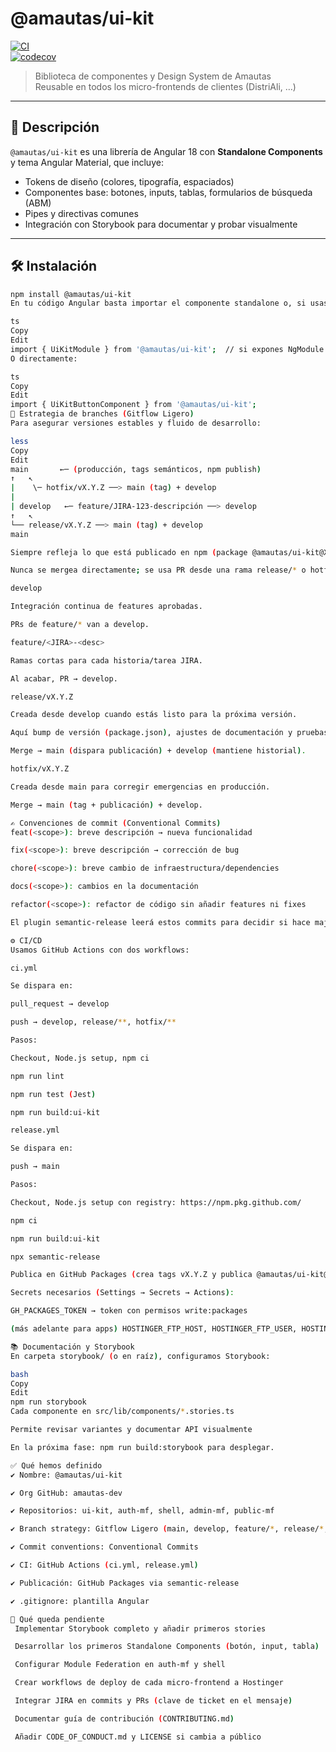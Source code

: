 # @amautas/ui-kit

[![CI](https://github.com/amautas-dev/ui-kit/actions/workflows/ci.yml/badge.svg)](https://github.com/amautas-dev/ui-kit/actions/workflows/ci.yml)  
[![codecov](https://codecov.io/gh/amautas-dev/ui-kit/branch/develop/graph/badge.svg)](https://codecov.io/gh/amautas-dev/ui-kit)

> Biblioteca de componentes y Design System de Amautas  
> Reusable en todos los micro-frontends de clientes (DistriAli, …)

---

## 📖 Descripción

`@amautas/ui-kit` es una librería de Angular 18 con **Standalone Components** y tema Angular Material, que incluye:

- Tokens de diseño (colores, tipografía, espaciados)
- Componentes base: botones, inputs, tablas, formularios de búsqueda (ABM)
- Pipes y directivas comunes
- Integración con Storybook para documentar y probar visualmente

---

## 🛠 Instalación

```bash
npm install @amautas/ui-kit
En tu código Angular basta importar el componente standalone o, si usas el módulo wrapper:

ts
Copy
Edit
import { UiKitModule } from '@amautas/ui-kit';  // si expones NgModule
O directamente:

ts
Copy
Edit
import { UiKitButtonComponent } from '@amautas/ui-kit';
🌳 Estrategia de branches (Gitflow Ligero)
Para asegurar versiones estables y fluido de desarrollo:

less
Copy
Edit
main       ←─ (producción, tags semánticos, npm publish)
↑   ↖
|    \─ hotfix/vX.Y.Z ──> main (tag) + develop
|
| develop   ←─ feature/JIRA-123-descripción ──> develop
↑   ↖
└── release/vX.Y.Z ──> main (tag) + develop
main

Siempre refleja lo que está publicado en npm (package @amautas/ui-kit@X.Y.Z).

Nunca se mergea directamente; se usa PR desde una rama release/* o hotfix/*.

develop

Integración continua de features aprobadas.

PRs de feature/* van a develop.

feature/<JIRA>-<desc>

Ramas cortas para cada historia/tarea JIRA.

Al acabar, PR → develop.

release/vX.Y.Z

Creada desde develop cuando estás listo para la próxima versión.

Aquí bump de versión (package.json), ajustes de documentación y pruebas finales.

Merge → main (dispara publicación) + develop (mantiene historial).

hotfix/vX.Y.Z

Creada desde main para corregir emergencias en producción.

Merge → main (tag + publicación) + develop.

✍️ Convenciones de commit (Conventional Commits)
feat(<scope>): breve descripción → nueva funcionalidad

fix(<scope>): breve descripción → corrección de bug

chore(<scope>): breve cambio de infraestructura/dependencies

docs(<scope>): cambios en la documentación

refactor(<scope>): refactor de código sin añadir features ni fixes

El plugin semantic-release leerá estos commits para decidir si hace major, minor o patch live.

⚙️ CI/CD
Usamos GitHub Actions con dos workflows:

ci.yml

Se dispara en:

pull_request → develop

push → develop, release/**, hotfix/**

Pasos:

Checkout, Node.js setup, npm ci

npm run lint

npm run test (Jest)

npm run build:ui-kit

release.yml

Se dispara en:

push → main

Pasos:

Checkout, Node.js setup con registry: https://npm.pkg.github.com/

npm ci

npm run build:ui-kit

npx semantic-release

Publica en GitHub Packages (crea tags vX.Y.Z y publica @amautas/ui-kit@X.Y.Z).

Secrets necesarios (Settings → Secrets → Actions):

GH_PACKAGES_TOKEN → token con permisos write:packages

(más adelante para apps) HOSTINGER_FTP_HOST, HOSTINGER_FTP_USER, HOSTINGER_FTP_PASS

📚 Documentación y Storybook
En carpeta storybook/ (o en raíz), configuramos Storybook:

bash
Copy
Edit
npm run storybook
Cada componente en src/lib/components/*.stories.ts

Permite revisar variantes y documentar API visualmente

En la próxima fase: npm run build:storybook para desplegar.

✅ Qué hemos definido
✔️ Nombre: @amautas/ui-kit

✔️ Org GitHub: amautas-dev

✔️ Repositorios: ui-kit, auth-mf, shell, admin-mf, public-mf

✔️ Branch strategy: Gitflow Ligero (main, develop, feature/*, release/*, hotfix/*)

✔️ Commit conventions: Conventional Commits

✔️ CI: GitHub Actions (ci.yml, release.yml)

✔️ Publicación: GitHub Packages via semantic-release

✔️ .gitignore: plantilla Angular

📝 Qué queda pendiente
 Implementar Storybook completo y añadir primeros stories

 Desarrollar los primeros Standalone Components (botón, input, tabla)

 Configurar Module Federation en auth-mf y shell

 Crear workflows de deploy de cada micro-frontend a Hostinger

 Integrar JIRA en commits y PRs (clave de ticket en el mensaje)

 Documentar guía de contribución (CONTRIBUTING.md)

 Añadir CODE_OF_CONDUCT.md y LICENSE si cambia a público
```
